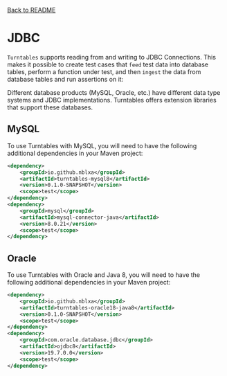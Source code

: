 [Back to README](README.md)

# JDBC

`Turntables` supports reading from and writing to JDBC Connections. This makes it possible to create test cases that `feed` test data into database tables, perform a function under test, and then `ingest` the data from database tables and run assertions on it:

Different database products (MySQL, Oracle, etc.) have different data type systems and JDBC implementations. Turntables offers extension libraries that support these databases.

## MySQL

To use Turntables with MySQL, you will need to have the following additional dependencies in your Maven project:

```xml
<dependency>
    <groupId>io.github.nblxa</groupId>
    <artifactId>turntables-mysql8</artifactId>
    <version>0.1.0-SNAPSHOT</version>
    <scope>test</scope>
</dependency>
<dependency>
    <groupId>mysql</groupId>
    <artifactId>mysql-connector-java</artifactId>
    <version>8.0.21</version>
    <scope>test</scope>
</dependency>
```

## Oracle

To use Turntables with Oracle and Java 8, you will need to have the following additional dependencies in your Maven project:

```xml
<dependency>
    <groupId>io.github.nblxa</groupId>
    <artifactId>turntables-oracle18-java8</artifactId>
    <version>0.1.0-SNAPSHOT</version>
    <scope>test</scope>
</dependency>
<dependency>
    <groupId>com.oracle.database.jdbc</groupId>
    <artifactId>ojdbc8</artifactId>
    <version>19.7.0.0</version>
    <scope>test</scope>
</dependency>
```
